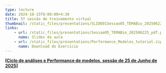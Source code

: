 ```yaml
---
type: lecture
date: 2024-10-15T8:00:00+4:30
title: 5ª sessão de treinamento virtual
thumbnail: /static_files/presentations/SLIDE01Sessao05_TEMABio_202506225.png
links:
    - url: /static_files/presentations/Sessao05_TEMABio_202506225_pdf.pdf
      name: Slides da aula
    - url: /static_files/presentations/Performance_Modelos_tutorial.zip
      name: Download do Exercício
---
```

**[[Ciclo de análises e Performance de modelos, sessão de 25 de Junho de 2025](https://youtu.be/OljsANlgLuE)]**
